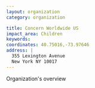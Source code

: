 ```yaml
---
layout: organization
category: organization

title: Concern Worldwide US
impact_area: Children
keywords: 
coordinates: 40.75016,-73.97646
address: |
  355 Lexington Avenue
  New York NY 10017
---
```

Organization's overview
